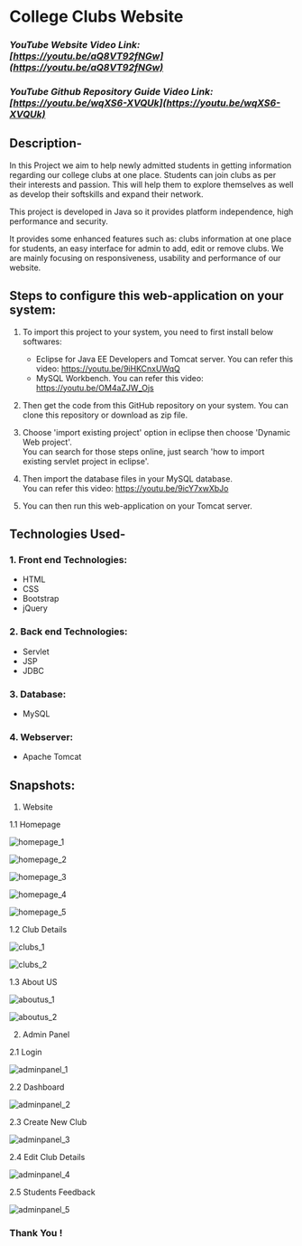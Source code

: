 # College Clubs Website  


### _YouTube Website Video Link: [https://youtu.be/aQ8VT92fNGw](https://youtu.be/aQ8VT92fNGw)_

### _YouTube Github Repository Guide Video Link: [https://youtu.be/wqXS6-XVQUk](https://youtu.be/wqXS6-XVQUk)_


## Description-
   In this Project we aim to help newly admitted students in getting information regarding our college clubs at one place. Students can join clubs as per their interests and passion. This will help them to explore themselves as well as develop their softskills and expand their network.
   
   This project is developed in Java so it provides platform independence, high performance and security.
   
   It provides some enhanced features such as: clubs information at one place for students, an easy interface for admin to add, edit or remove clubs. We are mainly focusing on responsiveness, usability and performance of our website.


## Steps to configure this web-application on your system:

1. To import this project to your system, you need to first install below softwares: 
   - Eclipse for Java EE Developers and Tomcat server. You can refer this video: https://youtu.be/9iHKCnxUWqQ
   - MySQL Workbench. You can refer this video: https://youtu.be/OM4aZJW_Ojs

2. Then get the code from this GitHub repository on your system. You can clone this repository or download as zip file.

3. Choose 'import existing project' option in eclipse then choose 'Dynamic Web project'. 
<br> You can search for those steps online, just search 'how to import existing servlet project in eclipse'. 

4. Then import the database files in your MySQL database. 
<br> You can refer this video: https://youtu.be/9icY7xwXbJo

5. You can then run this web-application on your Tomcat server. 

## Technologies Used-

### 1. Front end Technologies:
  - HTML
  - CSS
  - Bootstrap
  - jQuery
  
### 2. Back end Technologies:
  - Servlet 
  - JSP
  - JDBC
  
### 3. Database:
  - MySQL
  
### 4. Webserver:
  - Apache Tomcat


## Snapshots:


1. Website

1.1 Homepage

![homepage_1](https://github.com/rid17pawar/ViitClubs/assets/47048717/cb649092-765d-4c60-91cb-9301ed72e9a4)

![homepage_2](https://github.com/rid17pawar/ViitClubs/assets/47048717/357b9ac1-bdad-4035-ac2d-f7f415e73e11)

![homepage_3](https://github.com/rid17pawar/ViitClubs/assets/47048717/f41c2c3b-937c-4c13-be5f-f65e6df86d64)

![homepage_4](https://github.com/rid17pawar/ViitClubs/assets/47048717/0e359d0f-3b10-4239-a616-e04ed2b45e8d)

![homepage_5](https://github.com/rid17pawar/ViitClubs/assets/47048717/27217e9a-f718-4ab8-84a2-845626427c35)

1.2 Club Details

![clubs_1](https://github.com/rid17pawar/ViitClubs/assets/47048717/6fd5fb1a-9cca-4422-8a6b-c21c2e741c1c)

![clubs_2](https://github.com/rid17pawar/ViitClubs/assets/47048717/c9fcb5db-2a63-4971-ab3f-4c37720a8ff5)

1.3 About US

![aboutus_1](https://github.com/rid17pawar/ViitClubs/assets/47048717/f4fe5fce-2b79-4758-b472-67e15abca2a5)

![aboutus_2](https://github.com/rid17pawar/ViitClubs/assets/47048717/c3f84809-36aa-41cb-8d99-ea0f293f1a47)


2. Admin Panel

2.1 Login

![adminpanel_1](https://github.com/rid17pawar/ViitClubs/assets/47048717/216e1bbf-3ac1-4873-928e-3e9e5887c1ba)

2.2 Dashboard

![adminpanel_2](https://github.com/rid17pawar/ViitClubs/assets/47048717/da6778d5-c3aa-46d5-94d8-b14b8134fdb7)

2.3 Create New Club

![adminpanel_3](https://github.com/rid17pawar/ViitClubs/assets/47048717/e38ac9e3-4dec-4956-baf1-889fe3afbe51)

2.4 Edit Club Details

![adminpanel_4](https://github.com/rid17pawar/ViitClubs/assets/47048717/1b1e06c4-0392-4844-b560-a1577c9d3865)

2.5 Students Feedback

![adminpanel_5](https://github.com/rid17pawar/ViitClubs/assets/47048717/6d600a80-e1f8-4539-a506-0e19181d6d53)


### Thank You !

